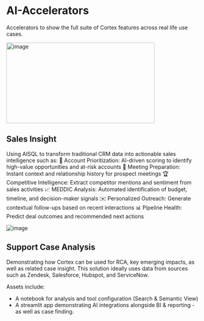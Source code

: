 # AI-Accelerators
Accelerators to show the full suite of Cortex features across real life use cases.

<img width="389" height="212" alt="image" src="https://github.com/user-attachments/assets/93ad817d-f28e-4719-9b13-6ab3fe500c5b" />

## Sales Insight
Using AISQL to transform traditional CRM data into actionable sales intelligence such as:
🎯 Account Prioritization: AI-driven scoring to identify high-value opportunities and at-risk accounts
🤝 Meeting Preparation: Instant context and relationship history for prospect meetings
🏆 Competitive Intelligence: Extract competitor mentions and sentiment from sales activities
📈 MEDDIC Analysis: Automated identification of budget, timeline, and decision-maker signals
✉️ Personalized Outreach: Generate contextual follow-ups based on recent interactions
📊 Pipeline Health: Predict deal outcomes and recommended next actions



![image](https://github.com/user-attachments/assets/073d8e88-7a86-4106-ae48-fc709219a251)

## Support Case Analysis
Demonstrating how Cortex can be used for RCA, key emerging impacts, as well as related case insight.
This solution ideally uses data from sources such as Zendesk, Salesforce, Hubspot, and ServiceNow.

Assets include:
- A notebook for analysis and tool configuration (Search & Semantic View)
- A streamlit app demonstrating AI integrations alongside BI & reporting - as well as case finding.

